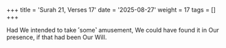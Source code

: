 +++
title = 'Surah 21, Verses 17'
date = '2025-08-27'
weight = 17
tags = []
+++

Had We intended to take ˹some˺ amusement, We could have found it in Our presence, if that had been Our Will.